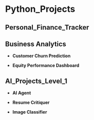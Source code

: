 # Python_Projects

## Personal_Finance_Tracker

## Business Analytics

- **Customer Churn Prediction**
  
- **Equity Performance Dashboard**
 
## AI_Projects_Level_1

- **AI Agent**
  
- **Resume Critiquer**
 
- **Image Classifier**
